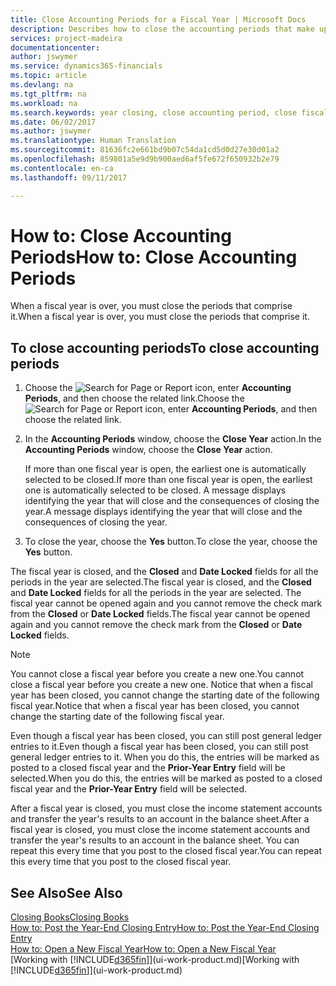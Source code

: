 ```yaml
---
title: Close Accounting Periods for a Fiscal Year | Microsoft Docs
description: Describes how to close the accounting periods that make up the fiscal year.
services: project-madeira
documentationcenter: 
author: jswymer
ms.service: dynamics365-financials
ms.topic: article
ms.devlang: na
ms.tgt_pltfrm: na
ms.workload: na
ms.search.keywords: year closing, close accounting period, close fiscal year, bank account detailed trial balance
ms.date: 06/02/2017
ms.author: jswymer
ms.translationtype: Human Translation
ms.sourcegitcommit: 81636fc2e661bd9b07c54da1cd5d0d27e30d01a2
ms.openlocfilehash: 859801a5e9d9b900aed6af5fe672f650932b2e79
ms.contentlocale: en-ca
ms.lasthandoff: 09/11/2017

---
```

# <a name="how-to-close-accounting-periods"></a><span data-ttu-id="6be23-103">How to: Close Accounting Periods</span><span class="sxs-lookup"><span data-stu-id="6be23-103">How to: Close Accounting Periods</span></span>
<span data-ttu-id="6be23-104">When a fiscal year is over, you must close the periods that comprise it.</span><span class="sxs-lookup"><span data-stu-id="6be23-104">When a fiscal year is over, you must close the periods that comprise it.</span></span>

## <a name="to-close-accounting-periods"></a><span data-ttu-id="6be23-105">To close accounting periods</span><span class="sxs-lookup"><span data-stu-id="6be23-105">To close accounting periods</span></span>
1. <span data-ttu-id="6be23-106">Choose the ![Search for Page or Report](media/ui-search/search_small.png "Search for Page or Report icon") icon, enter **Accounting Periods**, and then choose the related link.</span><span class="sxs-lookup"><span data-stu-id="6be23-106">Choose the ![Search for Page or Report](media/ui-search/search_small.png "Search for Page or Report icon") icon, enter **Accounting Periods**, and then choose the related link.</span></span>
2. <span data-ttu-id="6be23-107">In the **Accounting Periods** window, choose the **Close Year** action.</span><span class="sxs-lookup"><span data-stu-id="6be23-107">In the **Accounting Periods** window, choose the **Close Year** action.</span></span>

    <span data-ttu-id="6be23-108">If more than one fiscal year is open, the earliest one is automatically selected to be closed.</span><span class="sxs-lookup"><span data-stu-id="6be23-108">If more than one fiscal year is open, the earliest one is automatically selected to be closed.</span></span> <span data-ttu-id="6be23-109">A message displays identifying the year that will close and the consequences of closing the year.</span><span class="sxs-lookup"><span data-stu-id="6be23-109">A message displays identifying the year that will close and the consequences of closing the year.</span></span>
3. <span data-ttu-id="6be23-110">To close the year, choose the **Yes** button.</span><span class="sxs-lookup"><span data-stu-id="6be23-110">To close the year, choose the **Yes** button.</span></span>

<span data-ttu-id="6be23-111">The fiscal year is closed, and the **Closed** and **Date Locked** fields for all the periods in the year are selected.</span><span class="sxs-lookup"><span data-stu-id="6be23-111">The fiscal year is closed, and the **Closed** and **Date Locked** fields for all the periods in the year are selected.</span></span> <span data-ttu-id="6be23-112">The fiscal year cannot be opened again and you cannot remove the check mark from the **Closed** or **Date Locked** fields.</span><span class="sxs-lookup"><span data-stu-id="6be23-112">The fiscal year cannot be opened again and you cannot remove the check mark from the **Closed** or **Date Locked** fields.</span></span>

> [!NOTE]  
>   <span data-ttu-id="6be23-113">You cannot close a fiscal year before you create a new one.</span><span class="sxs-lookup"><span data-stu-id="6be23-113">You cannot close a fiscal year before you create a new one.</span></span> <span data-ttu-id="6be23-114">Notice that when a fiscal year has been closed, you cannot change the starting date of the following fiscal year.</span><span class="sxs-lookup"><span data-stu-id="6be23-114">Notice that when a fiscal year has been closed, you cannot change the starting date of the following fiscal year.</span></span>

<span data-ttu-id="6be23-115">Even though a fiscal year has been closed, you can still post general ledger entries to it.</span><span class="sxs-lookup"><span data-stu-id="6be23-115">Even though a fiscal year has been closed, you can still post general ledger entries to it.</span></span> <span data-ttu-id="6be23-116">When you do this, the entries will be marked as posted to a closed fiscal year and the **Prior-Year Entry** field will be selected.</span><span class="sxs-lookup"><span data-stu-id="6be23-116">When you do this, the entries will be marked as posted to a closed fiscal year and the **Prior-Year Entry** field will be selected.</span></span>

<span data-ttu-id="6be23-117">After a fiscal year is closed, you must close the income statement accounts and transfer the year's results to an account in the balance sheet.</span><span class="sxs-lookup"><span data-stu-id="6be23-117">After a fiscal year is closed, you must close the income statement accounts and transfer the year's results to an account in the balance sheet.</span></span> <span data-ttu-id="6be23-118">You can repeat this every time that you post to the closed fiscal year.</span><span class="sxs-lookup"><span data-stu-id="6be23-118">You can repeat this every time that you post to the closed fiscal year.</span></span>

## <a name="see-also"></a><span data-ttu-id="6be23-119">See Also</span><span class="sxs-lookup"><span data-stu-id="6be23-119">See Also</span></span>
[<span data-ttu-id="6be23-120">Closing Books</span><span class="sxs-lookup"><span data-stu-id="6be23-120">Closing Books</span></span>](year-close-books.md)  
[<span data-ttu-id="6be23-121">How to: Post the Year-End Closing Entry</span><span class="sxs-lookup"><span data-stu-id="6be23-121">How to: Post the Year-End Closing Entry</span></span>](year-how-post-year-end-close-entry.md)  
[<span data-ttu-id="6be23-122">How to: Open a New Fiscal Year</span><span class="sxs-lookup"><span data-stu-id="6be23-122">How to: Open a New Fiscal Year</span></span>](finance-how-open-new-fiscal-year.md)  
<span data-ttu-id="6be23-123">[Working with [!INCLUDE[d365fin](includes/d365fin_md.md)]](ui-work-product.md)</span><span class="sxs-lookup"><span data-stu-id="6be23-123">[Working with [!INCLUDE[d365fin](includes/d365fin_md.md)]](ui-work-product.md)</span></span>

